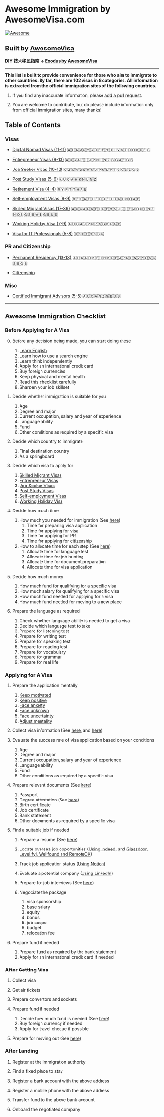 # Awesome Immigration by AwesomeVisa.com

[![Awesome](https://awesome.re/badge-flat2.svg)](https://awesome.re)

## Built by [AwesomeVisa](https://awesomevisa.com)

**DIY 技术移民指南 -> [Exodus by AwesomeVisa](https://exodus.awesomevisa.com)**

---

__This list is built to provide convenience for those who aim to immigrate to other countries. By far, there are 102 visas in 8 categories. All information is extracted from the official immigration sites of the following countries.__

1. If you find any inaccurate information, please [add a pull request](https://github.com/AwesomeVisa/awesome-immigration/pulls).

2. You are welcome to contribute, but do please include information only from official immigration sites, many thanks!

## Table of Contents

### Visas

- [Digital Nomad Visas (11-11)](https://github.com/AwesomeVisa/awesome-immigration/blob/master/nomad.md) 🇦🇱🇦🇲🇨🇾🇨🇷🇪🇪🇭🇺🇱🇻🇲🇹🇷🇴🇰🇷🇪🇸
  
- [Entrepreneur Visas (9-13)](https://github.com/AwesomeVisa/awesome-immigration/blob/master/entrepreneur.md) 🇦🇺🇨🇦🇫🇮🇯🇵🇳🇱🇳🇿🇸🇬🇦🇪🇬🇧

- [Job Seeker Visas (10-12)](https://github.com/AwesomeVisa/awesome-immigration/blob/master/jobseeker.md) 🇨🇿🇨🇦🇩🇪🇭🇰🇯🇵🇳🇱🇵🇹🇸🇬🇸🇪🇬🇧

- [Post Study Visas (5-6)](https://github.com/AwesomeVisa/awesome-immigration/blob/master/post_study.md) 🇦🇺🇨🇦🇭🇰🇳🇱🇳🇿

- [Retirement Visa (4-4)](https://github.com/AwesomeVisa/awesome-immigration/blob/master/retirement.md) 🇲🇾🇵🇹🇹🇭🇦🇪

- [Self-employment Visas (9-9)](https://github.com/AwesomeVisa/awesome-immigration/blob/master/self_employment.md) 🇧🇪🇨🇦🇫🇮🇫🇷🇩🇪🇮🇹🇳🇱🇳🇴🇦🇪

- [Skilled Migrant Visas (17-39)](https://github.com/AwesomeVisa/awesome-immigration/blob/master/skilled.md) 🇦🇺🇨🇦🇩🇰🇫🇮🇩🇪🇭🇰🇯🇵🇮🇪🇲🇴🇳🇱🇳🇿🇳🇴🇸🇬🇸🇪🇦🇪🇬🇧🇺🇸

- [Working Holiday Visa (7-9)](https://github.com/AwesomeVisa/awesome-immigration/blob/master/whv.md) 🇦🇺🇨🇦🇯🇵🇳🇿🇸🇬🇰🇷🇬🇧

- [Visa for IT Professionals (5-8)](https://github.com/AwesomeVisa/awesome-immigration/blob/master/it.md) 🇩🇰🇩🇪🇭🇰🇸🇬

### PR and Citizenship

- [Permanent Residency (13-13)](https://github.com/AwesomeVisa/awesome-immigration/blob/master/PR.md) 🇦🇺🇨🇦🇩🇰🇫🇮🇭🇰🇩🇪🇯🇵🇳🇱🇳🇿🇳🇴🇸🇬🇸🇪🇬🇧

- [Citizenship](https://github.com/AwesomeVisa/awesome-immigration/blob/master/citizenship.md)

### Misc

- [Certified Immigrant Advisors (5-5)](https://github.com/AwesomeVisa/awesome-immigration/blob/master/advisor.md) 🇦🇺🇨🇦🇳🇿🇬🇧🇺🇸

---

## Awesome Immigration Checklist

### Before Applying for A Visa

0. Before any decision being made, you can start doing [these](https://exodus.awesomevisa.com/exodus-2-7/)

   1. [Learn English](https://exodus.awesomevisa.com/exodus-2-10/)
   2. Learn how to use a search engine
   3. Learn think independently
   4. Apply for an international credit card
   5. Buy foreign currencies
   6. Keep physical and mental health
   7. Read this checklist carefully
   8. Sharpen your job skillset

2. Decide whether immigration is suitable for you

   1. Age
   2. Degree and major
   3. Current occupation, salary and year of experience
   4. Language ability
   5. Fund
   6. Other conditions as required by a specific visa

3. Decide which country to immigrate

   1. Final destination country
   2. As a springboard 

4. Decide which visa to apply for

   1. [Skilled Migrant Visas](https://github.com/AwesomeVisa/awesome-immigration/blob/master/skilled.md)
   2. [Entrepreneur Visas](https://github.com/AwesomeVisa/awesome-immigration/blob/master/entrepreneur.md)
   3. [Job Seeker Visas](https://github.com/AwesomeVisa/awesome-immigration/blob/master/jobseeker.md)
   4. [Post Study Visas](https://github.com/AwesomeVisa/awesome-immigration/blob/master/post_study.md)
   5. [Self-employment Visas](https://github.com/AwesomeVisa/awesome-immigration/blob/master/self_employment.md)
   6. [Working Holiday Visa](https://github.com/AwesomeVisa/awesome-immigration/blob/master/whv.md)
  
5. Decide how much time

   1. How much you needed for immigration (See [here](https://exodus.awesomevisa.com/exodus-2-19/))
      1. Time for preparing visa application
      2. Time for applying for visa
      3. Time for applying for PR
      4. Time for applying for citizenship 
   3. How to allocate time for each step (See [here](https://exodus.awesomevisa.com/exodus-2-17/))
      1. Allocate time for language test
      2. Allocate time for job hunting
      3. Allocate time for document preparation
      4. Allocate time for visa application
     
6. Decide how much money

    1. How much fund for qualifying for a specific visa
    2. How much salary for qualifying for a specific visa
    3. How much fund needed for applying for a visa
    4. How much fund needed for moving to a new place

8. Prepare the language as required

   1. Check whether language ability is needed to get a visa
   2. Decide which language test to take
   3. Prepare for listening test
   4. Prepare for writing test
   5. Prepare for speaking test
   6. Prepare for reading test
   7. Prepare for vocabulary
   8. Prepare for grammar
   9. Prepare for real life

### Applying for A Visa

1. Prepare the application mentally
   1. [Keep motivated](https://exodus.awesomevisa.com/exodus-2-22/)
   2. [Keep positive](https://exodus.awesomevisa.com/exodus-2-16/)
   3. [Face anxiety](https://exodus.awesomevisa.com/exodus-2-11/)
   4. [Face unknown](https://exodus.awesomevisa.com/exodus-2-9/)
   5. [Face uncertainty](https://exodus.awesomevisa.com/exodus-1-15/)
   6. [Adjust mentality](https://exodus.awesomevisa.com/exodus-1-4/)

2. Collect visa information (See [here](https://exodus.awesomevisa.com/exodus-2-1/), and [here](https://exodus.awesomevisa.com/exodus-03/))

3. Evaluate the success rate of visa application based on your conditions

   1. Age
   2. Degree and major
   3. Current occupation, salary and year of experience
   4. Language ability
   5. Fund
   6. Other conditions as required by a specific visa

4. Prepare relevant documents (See [here](https://exodus.awesomevisa.com/exodus-2-21/))

   1. Passport
   2. Degree attestation (See [here](https://exodus.awesomevisa.com/exodus-2-23/))
   3. Birth certificate
   4. Job certificate
   5. Bank statement
   6. Other documents as required by a specific visa

5. Find a suitable job if needed

   1. Prepare a resume (See [here](https://exodus.awesomevisa.com/exodus-06/))
   2. Locate oversea job opportunities ([Using Indeed](https://exodus.awesomevisa.com/exodus-02/), and [Glassdoor, Level.fyi, Wellfound and RemoteOK](https://exodus.awesomevisa.com/exodus-2-14/))
   3. Track job application status ([Using Notion](https://exodus.awesomevisa.com/exodus-2-8/))
   4. Evaluate a potential company ([Using LinkedIn](https://exodus.awesomevisa.com/exodus-2-4/))
   5. Prepare for job interviews (See [here](https://exodus.awesomevisa.com/exodus-09/))
   6. Negociate the package

      1. visa sponsorship
      2. base salary
      3. equity
      4. bonus
      5. job scope
      6. budget
      7. relocation fee

6. Prepare fund if needed
   
   1. Prepare fund as required by the bank statement
   2. Apply for an international credit card if needed

### After Getting Visa

1. Collect visa 

2. Get air tickets

3. Prepare convertors and sockets

4. Prepare fund if needed
   
   1. Decide how much fund is needed (See [here](https://exodus.awesomevisa.com/exodus-2-3/))
   2. Buy foreign currency if needed
   3. Apply for travel cheque if possible
  
5. Prepare for moving out (See [here](https://exodus.awesomevisa.com/exodus-2-25/))

### After Landing

1. Register at the immigration authority

2. Find a fixed place to stay

3. Register a bank account with the above address

4. Register a mobile phone with the above address

5. Transfer fund to the above bank account

6. Onboard the negotiated company
